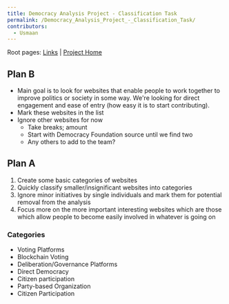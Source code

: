 ```yaml
---
title: Democracy Analysis Project - Classification Task
permalink: /Democracy_Analysis_Project_-_Classification_Task/
contributors:
  - Usmaan
---
```


Root pages: [Links](/Democracy_Analysis_Project_-_Links "wikilink") \|
[Project Home](/Democracy_Analysis_Project "wikilink")

## Plan B

- Main goal is to look for websites that enable people to work together
  to improve politics or society in some way. We're looking for direct
  engagement and ease of entry (how easy it is to start contributing).
- Mark these websites in the list
- Ignore other websites for now
  - Take breaks; amount
  - Start with Democracy Foundation source until we find two
  - Any others to add to the team?

## Plan A

1.  Create some basic categories of websites
2.  Quickly classify smaller/insignificant websites into categories
3.  Ignore minor initiatives by single individuals and mark them for
    potential removal from the analysis
4.  Focus more on the more important interesting websites which are
    those which allow people to become easily involved in whatever is
    going on

### Categories

- Voting Platforms
- Blockchain Voting
- Deliberation/Governance Platforms
- Direct Democracy
- Citizen participation
- Party-based Organization
- Citizen Participation
